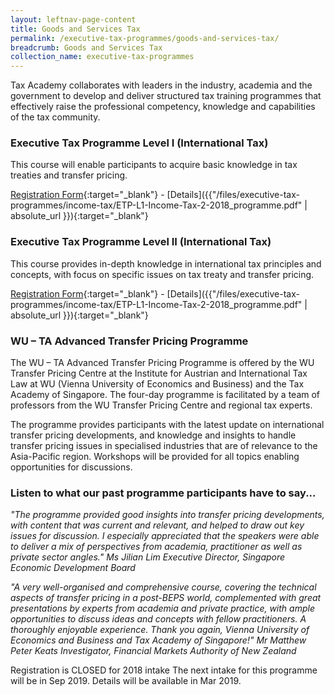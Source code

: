```yaml
---
layout: leftnav-page-content
title: Goods and Services Tax
permalink: /executive-tax-programmes/goods-and-services-tax/
breadcrumb: Goods and Services Tax
collection_name: executive-tax-programmes
---
```



Tax Academy collaborates with leaders in the industry, academia and the government to develop and deliver structured tax training programmes that effectively raise the professional competency, knowledge and capabilities of the tax community.

### **Executive Tax Programme Level I (International Tax)**

This course will enable participants to acquire basic knowledge in tax treaties and transfer pricing.

[Registration Form](https://docs.google.com/forms/d/1IOHwrHuVraGM4cGI_pDagsoVNkHjWeIGefYqx-RvIF4/viewform){:target="_blank"} - [Details]({{"/files/executive-tax-programmes/income-tax/ETP-L1-Income-Tax-2-2018_programme.pdf" | absolute_url }}){:target="_blank"}

### **Executive Tax Programme Level II (International Tax)**

This course provides in-depth knowledge in international tax principles and concepts, with focus on specific issues on tax treaty and transfer pricing.

[Registration Form](https://docs.google.com/forms/d/1VNrPSkzxwHyq0a_ylg-QBb65tC-JHc77P4z6PGgIYc8/edit){:target="_blank"} - [Details]({{"/files/executive-tax-programmes/income-tax/ETP-L1-Income-Tax-2-2018_programme.pdf" | absolute_url }}){:target="_blank"}

### **WU – TA Advanced Transfer Pricing Programme**

The WU – TA Advanced Transfer Pricing Programme is offered by the WU Transfer Pricing Centre at the Institute for Austrian and International Tax Law at WU (Vienna University of Economics and Business) and the Tax Academy of Singapore. The four-day programme is facilitated by a team of professors from the WU Transfer Pricing Centre and regional tax experts.

The programme provides participants with the latest update on international transfer pricing developments, and knowledge and insights to handle transfer pricing issues in specialised industries that are of relevance to the Asia-Pacific region. Workshops will be provided for all topics enabling opportunities for discussions.


### **Listen to what our past programme participants have to say...**

*"The programme provided good insights into transfer pricing developments, with content that was current and relevant, and helped to draw out key issues for discussion. I especially appreciated that the speakers were able to deliver a mix of perspectives from academia, practitioner as well as private sector angles."*
*Ms Jilian Lim*
*Executive Director, Singapore Economic Development Board*

*"A very well-organised and comprehensive course, covering the technical aspects of transfer pricing in a post-BEPS world, complemented with great presentations by experts from academia and private practice, with ample opportunities to discuss ideas and concepts with fellow practitioners. A thoroughly enjoyable experience. Thank you again, Vienna University of Economics and Business and Tax Academy of Singapore!"*
*Mr Matthew Peter Keats*
*Investigator, Financial Markets Authority of New Zealand*

Registration is CLOSED for 2018 intake
The next intake for this programme will be in Sep 2019. Details will be available in Mar 2019.
